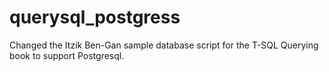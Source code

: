 # querysql_postgress
Changed the Itzik Ben-Gan sample database script for the T-SQL Querying book to support Postgresql.
